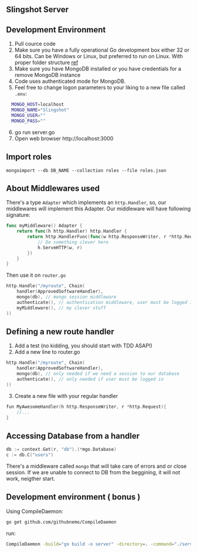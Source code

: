 ## Slingshot Server

## Development Environment

1.  Pull cource code
2.  Make sure you have a fully operational Go development box either 32 or 64 bits.  Can be Windows or Linux, but preferred to run on Linux. With proper folder structure [ref](https://golang.org/doc/code.html)
3.  Make sure you have MongoDB installed or you have credentials for a remove MongoDB instance
4.  Code uses authenticated mode for MongoDB.
5.  Feel free to change logon parameters to your liking to a new file called `.env`:

```bash
  MONGO_HOST=localhost
  MONGO_NAME="Slingshot"
  MONGO_USER=""
  MONGO_PASS=""
```

6.  go run server.go
7.  Open web browser http://localhost:3000

## Import roles

```
mongoimport --db DB_NAME --collection roles --file roles.json
```
## About Middlewares used

There's a type `Adapter` which implements an `http.Handler`, so, our middlewares will implement this Adapter. Our middleware will have following signature:

```go
func myMiddleware() Adapter {
	return func(h http.Handler) http.Handler {
		return http.HandlerFunc(func(w http.ResponseWriter, r *http.Request) {
			// Do something clever here
			h.ServeHTTP(w, r)
		})
	}
}
```

Then use it on `router.go`

```go
http.Handle("/myroute", Chain(
    handler(ApprovedSoftwareHandler),
    mongo(db), // mongo session middleware
    authenticate(), // authentication middleware, user must be logged in
    myMiddleware(), // my clever stuff
))
```

## Defining a new route handler

1. Add a test (no kidding,  you should start with TDD ASAP!)
2. Add a new line to router.go

```go
http.Handle("/myroute", Chain(
    handler(ApprovedSoftwareHandler),
    mongo(db), // only needed if we need a session to our database
    authenticate(), // only needed if user must be logged in
))
```

3. Create a new file with your regular handler

```go
fun MyAwesomeHandler(h http.ResponseWriter, r *http.Request){
  	//...
}
```

## Accessing Database from a handler

```go
db := context.Get(r, "db").(*mgo.Database)
c := db.C("users")
```

There's a middleware called `mongo` that will take care of errors and or close session. If we are unable to connect to DB from the beggining, it will not work, neigther start.

## Development environment ( bonus )

Using CompileDaemon:

```bash
go get github.com/githubnemo/CompileDaemon
```

run:

```bash
CompileDaemon -build="go build -o server" -directory=. -command="./server" -include="*.tmpl"
```
